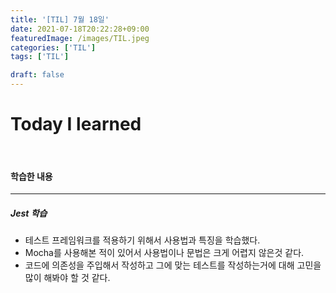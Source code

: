 ```yaml
---
title: '[TIL] 7월 18일'
date: 2021-07-18T20:22:28+09:00
featuredImage: /images/TIL.jpeg
categories: ['TIL']
tags: ['TIL']

draft: false
---
```


# Today I learned

<br>

<!--more-->

#### 학습한 내용

---

##### Jest 학습

- 테스트 프레임워크를 적용하기 위해서 사용법과 특징을 학습했다.
- Mocha를 사용해본 적이 있어서 사용법이나 문법은 크게 어렵지 않은것 같다.
- 코드에 의존성을 주입해서 작성하고 그에 맞는 테스트를 작성하는거에 대해 고민을 많이 해봐야 할 것 같다.
